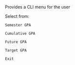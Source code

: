 Provides a CLI menu for the user

Select from:

    Semester GPA

    Cumulative GPA

    Future GPA

    Target GPA

    Exit
